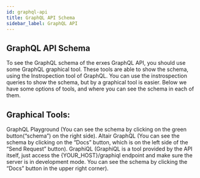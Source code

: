 ```yaml
---
id: graphql-api
title: GraphQL API Schema
sidebar_label: GraphQL API
---
```


## GraphQL API Schema

To see the GraphQL schema of the erxes GraphQL API, you should use some GraphQL graphical tool. 
These tools are able to show the schema, using the Instropection tool of GraphQL.
You can use the instrospection queries to show the schema, but by a graphical tool is easier.
Below we have some options of tools, and where you can see the schema in each of them.

## Graphical Tools:

GraphQL Playground (You can see the schema by clicking on the green button(“schema”) on the right side). 
Altair GraphQL (You can see the schema by clicking on the “Docs” button, which is on the left side of the “Send Request” button). 
GraphiQL (GraphiQL is a tool provided by the API itself, just access the {YOUR_HOST}/graphiql endpoint and make sure the server is in development mode. You can see the schema by clicking the “Docs” button in the upper right corner).